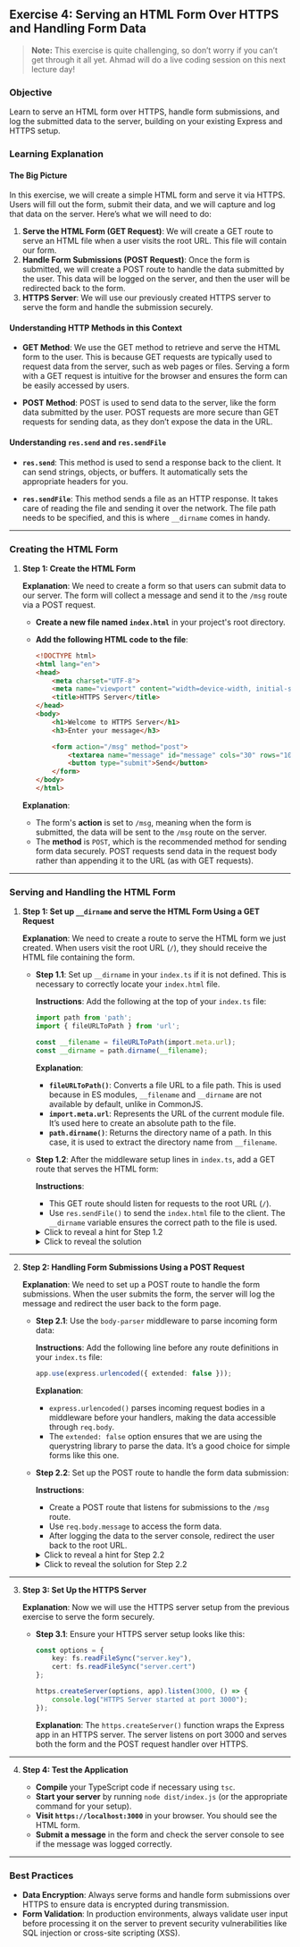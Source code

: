 ## Exercise 4: Serving an HTML Form Over HTTPS and Handling Form Data

> **Note:** This exercise is quite challenging, so don’t worry if you can’t get through it all yet. Ahmad will do a live coding session on this next lecture day!

### Objective

Learn to serve an HTML form over HTTPS, handle form submissions, and log the submitted data to the server, building on your existing Express and HTTPS setup.

### Learning Explanation

#### The Big Picture

In this exercise, we will create a simple HTML form and serve it via HTTPS. Users will fill out the form, submit their data, and we will capture and log that data on the server. Here’s what we will need to do:

1. **Serve the HTML Form (GET Request)**: We will create a GET route to serve an HTML file when a user visits the root URL. This file will contain our form.
2. **Handle Form Submissions (POST Request)**: Once the form is submitted, we will create a POST route to handle the data submitted by the user. This data will be logged on the server, and then the user will be redirected back to the form.
3. **HTTPS Server**: We will use our previously created HTTPS server to serve the form and handle the submission securely.

#### Understanding HTTP Methods in this Context

- **GET Method**: We use the GET method to retrieve and serve the HTML form to the user. This is because GET requests are typically used to request data from the server, such as web pages or files. Serving a form with a GET request is intuitive for the browser and ensures the form can be easily accessed by users.

- **POST Method**: POST is used to send data to the server, like the form data submitted by the user. POST requests are more secure than GET requests for sending data, as they don’t expose the data in the URL.

#### Understanding `res.send` and `res.sendFile`

- **`res.send`**: This method is used to send a response back to the client. It can send strings, objects, or buffers. It automatically sets the appropriate headers for you.
  
- **`res.sendFile`**: This method sends a file as an HTTP response. It takes care of reading the file and sending it over the network. The file path needs to be specified, and this is where `__dirname` comes in handy.

---

### Creating the HTML Form

1. **Step 1: Create the HTML Form**

   **Explanation**: We need to create a form so that users can submit data to our server. The form will collect a message and send it to the `/msg` route via a POST request.

   - **Create a new file named `index.html`** in your project's root directory.

   - **Add the following HTML code to the file**:

     ```html
     <!DOCTYPE html>
     <html lang="en">
     <head>
         <meta charset="UTF-8">
         <meta name="viewport" content="width=device-width, initial-scale=1.0">
         <title>HTTPS Server</title>
     </head>
     <body>
         <h1>Welcome to HTTPS Server</h1>
         <h3>Enter your message</h3>

         <form action="/msg" method="post">
             <textarea name="message" id="message" cols="30" rows="10"></textarea>
             <button type="submit">Send</button>
         </form>
     </body>
     </html>
     ```

   **Explanation**: 
   - The form's **action** is set to `/msg`, meaning when the form is submitted, the data will be sent to the `/msg` route on the server.
   - The **method** is `POST`, which is the recommended method for sending form data securely. POST requests send data in the request body rather than appending it to the URL (as with GET requests).

---

### Serving and Handling the HTML Form

1. **Step 1: Set up `__dirname` and serve the HTML Form Using a GET Request**

   **Explanation**: We need to create a route to serve the HTML form we just created. When users visit the root URL (`/`), they should receive the HTML file containing the form.

   - **Step 1.1**: Set up `__dirname` in your `index.ts` if it is not defined. This is necessary to correctly locate your `index.html` file.

     **Instructions**: Add the following at the top of your `index.ts` file:

     ```typescript
     import path from 'path';
     import { fileURLToPath } from 'url';
     
     const __filename = fileURLToPath(import.meta.url);
     const __dirname = path.dirname(__filename);
     ```

     **Explanation**: 
     - **`fileURLToPath()`**: Converts a file URL to a file path. This is used because in ES modules, `__filename` and `__dirname` are not available by default, unlike in CommonJS.
     - **`import.meta.url`**: Represents the URL of the current module file. It’s used here to create an absolute path to the file.
     - **`path.dirname()`**: Returns the directory name of a path. In this case, it is used to extract the directory name from `__filename`.

   - **Step 1.2**: After the middleware setup lines in `index.ts`, add a GET route that serves the HTML form:

     **Instructions**:
     - This GET route should listen for requests to the root URL (`/`).
     - Use `res.sendFile()` to send the `index.html` file to the client. The `__dirname` variable ensures the correct path to the file is used.

     <details>
       <summary>Click to reveal a hint for Step 1.2</summary>
       Use `res.sendFile()` to serve the form file, and be sure to use `__dirname` to specify the file location.
     </details>
    
        <details>
           <summary>Click to reveal the solution</summary>
          
           ```typescript
           app.get("/", (req: Request, res: Response) => {
             res.sendFile(__dirname + "/index.html");
           });
           ```
    
         </details>
  

     **Explanation**: This GET route serves the `index.html` file to the client when they visit the root URL (`/`). The `__dirname` variable ensures that the correct path to the `index.html` file is used, which is crucial for sending the file correctly.

---

2. **Step 2: Handling Form Submissions Using a POST Request**

   **Explanation**: We need to set up a POST route to handle the form submissions. When the user submits the form, the server will log the message and redirect the user back to the form page.

   - **Step 2.1**: Use the `body-parser` middleware to parse incoming form data:

     **Instructions**: Add the following line before any route definitions in your `index.ts` file:

     ```typescript
     app.use(express.urlencoded({ extended: false }));
     ```

     **Explanation**: 
     - `express.urlencoded()` parses incoming request bodies in a middleware before your handlers, making the data accessible through `req.body`.
     - The `extended: false` option ensures that we are using the querystring library to parse the data. It’s a good choice for simple forms like this one.

   - **Step 2.2**: Set up the POST route to handle the form data submission:

     **Instructions**:
     - Create a POST route that listens for submissions to the `/msg` route.
     - Use `req.body.message` to access the form data.
     - After logging the data to the server console, redirect the user back to the root URL.

     <details>
       <summary>Click to reveal a hint for Step 2.2</summary>
       Use `req.body.message` to access the form data and `res.redirect("/")` to redirect the user back to the form.
     </details>

     <details>
       <summary>Click to reveal the solution for Step 2.2</summary>
      
       ```typescript
       app.post("/msg", (req: Request, res: Response) => {
           console.log(req.body.message);
           res.redirect("/");
       });
       ```

       **Explanation**:
       - The POST route listens for form submissions at the `/msg` route, which corresponds to the `action="/msg"` attribute in your HTML form.
       - `req.body.message` contains the message submitted by the user, which is logged to the console.
       - After logging the data, the user is redirected back to the root URL.

     </details>

---

3. **Step 3: Set Up the HTTPS Server**

   **Explanation**: Now we will use the HTTPS server setup from the previous exercise to serve the form securely.

   - **Step 3.1**: Ensure your HTTPS server setup looks like this:

     ```typescript
     const options = {
         key: fs.readFileSync("server.key"),
         cert: fs.readFileSync("server.cert")
     };

     https.createServer(options, app).listen(3000, () => {
         console.log("HTTPS Server started at port 3000");
     });
     ```

     **Explanation**: The `https.createServer()` function wraps the Express app in an HTTPS server. The server listens on port 3000 and serves both the form and the POST request handler over HTTPS.

---

4. **Step 4: Test the Application**

   - **Compile** your TypeScript code if necessary using `tsc`.
   - **Start your server** by running `node dist/index.js` (or the appropriate command for your setup).
   - **Visit `https://localhost:3000`** in your browser. You should see the HTML form.
   - **Submit a message** in the form and check the server console to see if the message was logged correctly.

---

### Best Practices

- **Data Encryption**: Always serve forms and handle form submissions over HTTPS to ensure data is encrypted during transmission.
- **Form Validation**: In production environments, always validate user input before processing it on the server to prevent security vulnerabilities like SQL injection or cross-site scripting (XSS).
